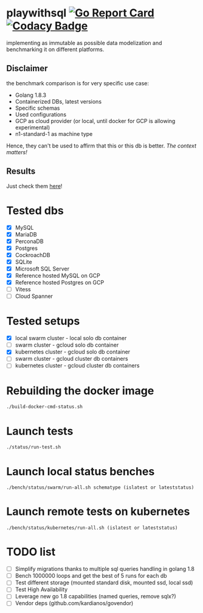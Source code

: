 # playwithsql [![Go Report Card](https://goreportcard.com/badge/github.com/vincentserpoul/playwithsql)](https://goreportcard.com/report/github.com/vincentserpoul/playwithsql) [![Codacy Badge](https://api.codacy.com/project/badge/Grade/a79310b8da354991a0b2b657a73f195f)](https://www.codacy.com/app/vincent_11/playwithsql?utm_source=github.com&amp;utm_medium=referral&amp;utm_content=vincentserpoul/playwithsql&amp;utm_campaign=Badge_Grade)

implementing as immutable as possible data modelization and benchmarking it on different platforms.

## Disclaimer

the benchmark comparison is for very specific use case:
* Golang 1.8.3
* Containerized DBs, latest versions
* Specific schemas
* Used configurations
* GCP as cloud provider (or local, until docker for GCP is allowing experimental)
* n1-standard-1 as machine type

Hence, they can't be used to affirm that this or this db is better.
*The context matters!*

## Results

Just check them [here](https://playwithsql-summary.surge.sh)!

# Tested dbs

- [x] MySQL
- [x] MariaDB
- [x] PerconaDB
- [x] Postgres
- [x] CockroachDB
- [x] SQLite
- [x] Microsoft SQL Server
- [x] Reference hosted MySQL on GCP
- [x] Reference hosted Postgres on GCP
- [ ] Vitess
- [ ] Cloud Spanner

# Tested setups

- [x] local swarm cluster - local solo db container
- [ ] swarm cluster - gcloud solo db container
- [x] kubernetes cluster - gcloud solo db container
- [ ] swarm cluster - gcloud cluster db containers
- [ ] kubernetes cluster - gcloud cluster db containers

# Rebuilding the docker image

```
./build-docker-cmd-status.sh
```

# Launch tests

```
./status/run-test.sh
```

# Launch local status benches

```
./bench/status/swarm/run-all.sh schematype (islatest or lateststatus)
```

# Launch remote tests on kubernetes

```
./bench/status/kubernetes/run-all.sh (islatest or lateststatus)
```

# TODO list

- [ ] Simplify migrations thanks to multiple sql queries handling in golang 1.8
- [ ] Bench 1000000 loops and get the best of 5 runs for each db
- [ ] Test different storage (mounted standard disk, mounted ssd, local ssd)
- [ ] Test High Availability
- [ ] Leverage new go 1.8 capabilities (named queries, remove sqlx?)
- [ ] Vendor deps (github.com/kardianos/govendor)
